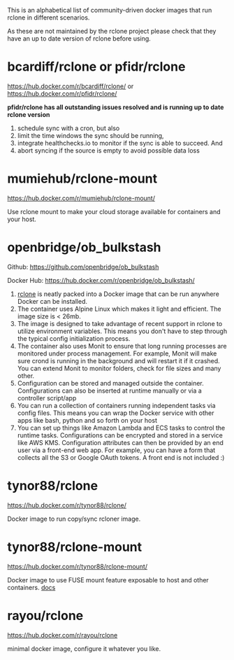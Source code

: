 This is an alphabetical list of community-driven docker images that run rclone in different scenarios.

As these are not maintained by the rclone project please check that they have an up to date version of rclone before using.




# bcardiff/rclone or pfidr/rclone
https://hub.docker.com/r/bcardiff/rclone/ or https://hub.docker.com/r/pfidr/rclone/

**pfidr/rclone has all outstanding issues resolved and is running up to date rclone version**

1. schedule sync with a cron, but also
2. limit the time windows the sync should be running,
3. integrate healthchecks.io to monitor if the sync is able to succeed. And
4. abort syncing if the source is empty to avoid possible data loss

# mumiehub/rclone-mount
https://hub.docker.com/r/mumiehub/rclone-mount/

Use rclone mount to make your cloud storage available for containers and your host.

# openbridge/ob_bulkstash
Github: https://github.com/openbridge/ob_bulkstash

Docker Hub: https://hub.docker.com/r/openbridge/ob_bulkstash/

1. [rclone](https://blog.openbridge.com/rclone-keep-an-eye-on-your-files-with-bulk-batch-processing-for-amazon-google-dropbox-and-other-5488b063b2a5) is neatly packed into a Docker image that can be run anywhere Docker can be installed.
2. The container uses Alpine Linux which makes it light and efficient. The image size is < 26mb.
3. The image is designed to take advantage of recent support in rclone to utilize environment variables. This means you don't have to step through the typical config initialization process.
4. The container also uses Monit to ensure that long running processes are monitored under process management. For example, Monit will make sure crond is running in the background and will restart it if it crashed. You can extend Monit to monitor folders, check for file sizes and many other.
5. Configuration can be stored and managed outside the container. Configurations can also be inserted at runtime manually or via a controller script/app
6. You can run a collection of containers running independent tasks via config files. This means you can wrap the Docker service with other apps like bash, python and so forth on your host
7. You can set up things like Amazon Lambda and ECS tasks to control the runtime tasks. Configurations can be encrypted and stored in a service like AWS KMS. Configuration attributes can then be provided by an end user via a front-end web app. For example, you can have a form that collects all the S3 or Google OAuth tokens. A front end is not included :)

# tynor88/rclone
https://hub.docker.com/r/tynor88/rclone/

Docker image to run copy/sync rcloner image.

# tynor88/rclone-mount
https://hub.docker.com/r/tynor88/rclone-mount/

Docker image to use FUSE mount feature exposable to host and other containers. [docs](https://forums.lime-technology.com/topic/56921-support-rclone-mount-with-exposable-fuse-support-for-plex-beta/)

# rayou/rclone
https://hub.docker.com/r/rayou/rclone

minimal docker image, configure it whatever you like.
